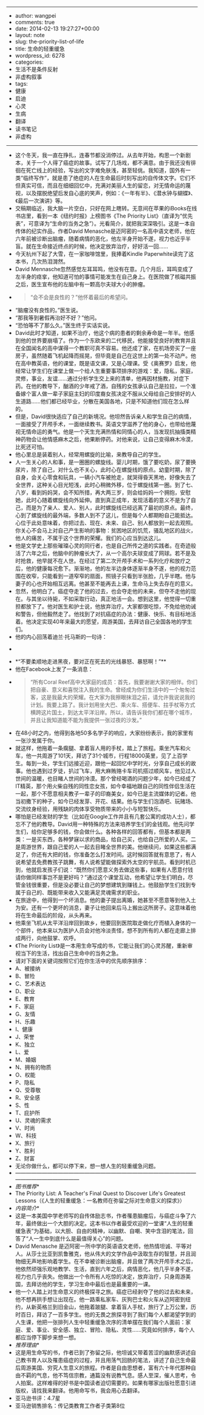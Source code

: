 - --
- author: wangpei
- comments: true
- date: 2014-02-13 19:27:27+00:00
- layout: note
- slug: the-priority-list-of-life
- title: 生命的轻重缓急
- wordpress_id: 6278
- categories:
- 生活不是条件反射
- 非虚构叙事
- tags:
- 健康
- 启迪
- 心灵
- 生病
- 翻译
- 读书笔记
- 非虚构
- --
- 这个冬天，我一直在挣扎，连春节都没消停过。从去年开始，构思一个新剧本，关于一个人得了癌症的故事。试写了几场戏，都不满意。由于我还没有徘徊在死亡线上的经验，写出的文字难免肤浅，甚至轻佻。我知道，国外有一类“临终写作”，就是患了绝症的人在生命最后时刻写出的自传体文字。它们不但真实可信，而且在细细回忆中，充满对美丽人生的留恋，对无情命运的蔑视，以及摆脱绝望后发自心底的笑声，例如：《一年有半》、《潜水钟与蝴蝶》、《最后一次演讲》等。
- 交稿期临近，我大脑一片空白，只好在网上瞎转。无意间在苹果的iBooks在线书店里，看到一本《纽约时报》上榜图书《The Priority List》（直译为“优先表”，可意译为“生命的当务之急”）。光看简介，就把我深深吸引。这是一本自传体的纪实作品，作者David Menasche是迈阿密的一名高中语文老师，他在六年前被诊断出脑瘤，随着病情的恶化，他左半身开始不遂，视力也近乎半盲。就在生命接近终点的时候，他决定放弃治疗，好好活一回……
- 今天杭州下起了大雪，在一家咖啡馆里，我捧着Kindle Paperwhite读完了这本书，几次热泪潸然。
- David Mennasche忽然感觉左耳耳鸣，他没有在意。几个月后，耳鸣变成了左半身的痉挛，他知道可怕的事情可能发生在自己身上。在医院做了核磁共振之后，医生宣布他的左脑中有一颗高尔夫球大小的肿瘤。
- <blockquote>“会不会是良性的？”他怀着最后的希望问。
- “脑瘤没有良性的。”医生说。
- “那我等到暑假再治好不好？”他问。
- “恐怕等不了那么久。”医生终于实话实说。</blockquote>
- David此时才知道，如果不治疗，他这个病的患者的剩余寿命是一年半。他感到他的世界要崩塌了。作为一个东欧来的二代移民，他能接受良好的教育并且在全国闻名的高中谋得一个教职可真不容易。他还成了家，在机场旁买了一座房子，虽然随着飞机起降而摇晃，但毕竟是自己在这世上的第一处不动产。他在高中教英语，他的课堂，既是语文课，又是心理课。受《奥赛罗》启发，他经常让学生们在课堂上做一个给人生重要事项排序的游戏：爱，隐私，家庭，灵修，事业，友谊……通过分析学生交上来的清单，他再因材施教，对症下药。在他的教导下，酗酒的少年戒了酒，自残的女孩承认自己是拉拉，一个准备嫁个富人做一辈子家庭主妇的印度裔女孩决定不服从父母给自己安排好的人生道路……他们都已经毕业，分散在美国各地，只是不知道他们现在怎么样的。
- 但是，David很快适应了自己的新境况。他坦然告诉亲人和学生自己的病情，一面接受了开颅手术，一面继续教书。英语文学滋养了他的身心，也带给他蔑视无情命运的勇气。他是一个天生充满热情和同情心的人，当发现抗抽搐类精神药物会让他情感麻木之后，他果断停药。对他来说，让自己变得麻木冷漠，比死还可怕。
- 他心里总是装着别人，经常用螺旋的比喻，来教导自己的学生。
- 人一生关心的人和事，是一圈圈的螺旋线。婴儿时期，饿了要吃奶，尿了要换尿片，除了自己，对什么也不关心，此时心在螺旋线的原点。幼童时期，除了自身，会关心零食和玩具，一辆小汽车被抢走，就哭得昏天黑地，好像失去了全世界，这种关心目光短浅，此时心稍微外移，位于螺旋线第一圈。到了七、八岁，看到妈妈哭，会不知所措，再大两三岁，则会给妈妈一个拥抱，安慰她，此时心随着螺旋线向外延伸。直到真正成年，发现活着的意义不是为了自己，而是为了亲人、爱人、别人，此时螺旋线已经远离了最初的原点。最终，心到了螺旋线的最外端，多数人到不了这儿，但是每个人都期盼自己能抵达。心位于此处意味着，你把过去、现在、未来、自己、别人都放到一起去观照。你关心不会马上对自己产生影响的事物：贫困地区的饥荒，骚乱地区的战火，他人的痛苦，不属于这个世界的荣耀。我们的心应当到达这儿。
- 他是文学史上那些璀璨心灵的同行者，也是自己所传之道的实践者。在奇迹般活了六年之后，他脑中的肿瘤长大了，从一个高尔夫球变成了网球。若不是及时抢救，他早就不在人世。在经过了第二次开颅手术和一系列化疗和放疗之后，他的健康每况愈下。渐渐地，他的左半边身体逐渐半身不遂，他的视力范围在收窄，只能看到一道窄窄的扇面，照镜子只看到半张脸，几乎半瞎。他与妻子的心也开始相互远离。他甚至不能再去上课，生命马上失去存在的意义。
- 忽然，他明白了。癌症夺走了他的过去，也会夺走他的未来，但夺不走他的现在。与其坐以待毙，不如采取行动，真正地活一会。想到这里，他觉得一切重担都放下了。他对医生和护士说，他放弃治疗。大家都很吃惊，不免给他劝诫和警告，但他毅然走了。他找到了对抗癌症的办法：健康、快乐、有目标地活着。他决定实现40年来最大的愿望，周游美国，去拜访自己全国各地的学生们。
- 他的内心回荡着迪兰·托马斯的一句诗：
- <blockquote>
- *“不要柔顺地走进黑夜，要对正在死去的光线暴怒、暴怒啊！”**</blockquote>
- 他在Facebook上发了一条消息：
- <blockquote>“所有Coral Reef高中大家庭的成员：首先，我要谢谢大家的相伴。你们把自豪、意义和喜悦注入我的生命。曾经成为你们生活中的一个匆匆过客，这是我最大的荣耀。在大家为我擦眼抹泪之前，请允许我说说我的计划。我要上路了。我计划用坐大巴、乘火车、搭便车、拄手杖等方式横跨这片国土，到达太平洋沿岸。所以，请告诉我你们都在哪个城市，并且让我知道能不能为我提供一张过夜的沙发。”</blockquote>
- 在48小时之内，他得到各地50多名学子的响应，大家纷纷表示，我的家里有一张沙发属于你。
- 就这样，他拖着一条瘸腿、拿着盲人用的手杖，踏上了旅程。乘坐汽车和火车，他一共周游了101天，拜访了31个城市，行程18000英里，见了上百学生。每到一处，学生们远接近迎，跟他一起回忆中学时光，分享自己成长的故事。他也遇到过歹徒，扒过飞车，用大麻贿赂卡车司机搭过顺风车，他见过人世间的温暖，也目睹人世间的冷漠。那个曾经喝酒的问题少年，如今已经成了IT精英，那个用火柴自残的同性恋女孩，如今幸福地跟自己的同性伴侣生活在一起，那个不愿意相夫教子一辈子的印裔美女，如今已是主流媒体的记者。他当初撒下的种子，如今已经发芽、开花、结果。他与学生们泡酒吧、玩赌场、交流纹身经验，用残缺的肉体享受物质带来的小小与短暂快乐。
- 哪怕是已经发财的学生（比如在Google工作并且有几套公寓的成功人士），都忘不了他的教导。David用一种特殊的方法来培养学生们的金钱观。他先问学生们，给你足够多的钱，你会做什么。各种各样的回答都有，但基本都是两类：一是买东西，各种梦寐以求的商品，给自己买，也给自己所爱的人买。二是周游世界，跟自己爱的人一起去目睹全世界的美。他继续问，如果这些都满足了，你还有大把的钱，你准备怎么打发时间。这时候回答就有意思了，有人说希望去免费教孩子跳舞，有人说希望能做探索外太空的宇航员。看到时机已到，他就启发孩子们说：“既然你们愿意义务去做这些事，如果有人愿意付钱请你做同样事岂不是更好吗？”通过这个课堂互动，他希望让学生们明白，尽管金钱很重要，但是没必要让自己的梦想建筑到赚钱上。他鼓励学生们找到专属于自己的、既能带来收入又能满足灵魂需求的职业。
- 在旅途中，他得到一个坏消息。他的妻子提出离婚，她甚至不愿意等到他入土为安。还有一个更坏的消息，妻子让他回来后马上搬出这所房子。这意味着他将在生命最后的阶段，从头再来。
- 他乘坐飞机从太平洋沿岸回到故乡，他要回到医院取走做化疗而植入身体的一个部件，他本来以为医护人员会对他冷淡责怪，想不到所有的人都在走廊上排成两行，向他鼓掌、欢呼。
- 《The Priority List》是一本用生命写成的书，它能让我们的心灵苏醒，重新审视当下的生活，找出自己生命中的当务之急。
- 请对下面的关键词按照它们在你生活中的优先顺序排序：
- A、被接纳
- B、冒险
- C、艺术表达
- D、职业
- E、教育
- F、家庭
- G、友情
- H、乐趣
- I、健康
- J、荣誉
- K、独立
- L、爱
- M、婚姻
- N、拥有的物质
- O、权能
- P、隐私
- Q、受尊敬
- R、安全感
- S、性
- T、庇护所
- U、灵魂的需求
- V、时尚
- W、科技
- X、旅行
- Y、胜利
- Z、财富
- 无论你做什么，都可以停下来，想一想人生的轻重缓急问题。
- ——————————————————————————————————————————————
- *图书推荐**
- The Priority List: A Teacher's Final Quest to Discover Life's Greatest Lessons（《人生的轻重缓急：一名教师在弥留之际对生命意义的探求》）
- *内容简介**
- 这是一本美国中学老师写的自传体励志书，作者罹患脑瘤后，与癌症斗争了六年，最终做出一个大胆的决定。这本书以作者最受欢迎的一堂课“人生的轻重缓急表”为基础，以大胆、自由的精神，以幽默、自嘲、笑中含泪的笔法，回答了“人一生中到底什么是最值得关心”的问题。
- David Menasche 是迈阿密一所中学的英语语文老师，他热情坦诚、平等对人。从莎士比亚到凯鲁雅克，他从伟大的文学作品中汲取生存的智慧，并且润物细无声地影响着学生。在不幸被诊断出脑瘤，并且做了两次开颅手术之后，他依然顽强乐观地教学、生活，直到六年之后，病情恶化，他几乎半身不遂，视力也几乎丧失。他做出一个令所有人吃惊的决定，放弃治疗，只身周游美国，去拜访他的学生，学习生命中最后也是最重要的一课。
- 他一个人踏上对生命意义的终极探寻之旅。癌症已经剥夺了他的过去和未来，他不想再拱手想让出现在。他一路乘私家车、灰狗巴士和火车从迈阿密到纽约，从新英格兰到旧金山，他拖着跛腿、拿着盲人手杖，旅行了上万公里，历时百日，拜访了一百多学生。他的无畏之旅探寻到了我们每个人都渴望学到的人生课，他把一张排列人生中轻重缓急次序的清单摆在我们每个人面前：家庭、爱、事业、安全感、独立、冒险、隐私、灵性……究竟如何排序，每个人都应当停下脚步来想一想。
- *推荐理由**
- 这是用生命写的书，作者已到了弥留之际，他坦诚又带着苦涩的幽默感讲述自己教书育人以及罹患癌症的过程，并且用荡气回肠的笔法，讲述了自己生命最后周游美国、穷究人生意义的旅程。作者是自由思想者，富有六十年代那种自由不羁的气息，他不笃信宗教，通篇没有说教气息。感人至深，催人思考，令人拍案。这样难得的好书是中国读者迫切需要的。如果有哪家出版社愿意引进版权，请找我来翻译。他用命写书，我会用心去翻译。
- 亚马逊书评：4.7星
- 亚马逊销售排名：传记类教育工作者子类第8位
